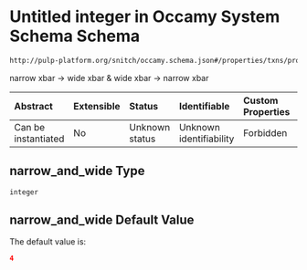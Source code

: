 # Untitled integer in Occamy System Schema Schema

```txt
http://pulp-platform.org/snitch/occamy.schema.json#/properties/txns/properties/narrow_and_wide
```

narrow xbar -> wide xbar & wide xbar -> narrow xbar

| Abstract            | Extensible | Status         | Identifiable            | Custom Properties | Additional Properties | Access Restrictions | Defined In                                                       |
| :------------------ | :--------- | :------------- | :---------------------- | :---------------- | :-------------------- | :------------------ | :--------------------------------------------------------------- |
| Can be instantiated | No         | Unknown status | Unknown identifiability | Forbidden         | Allowed               | none                | [occamy.schema.json*](occamy.schema.json "open original schema") |

## narrow_and_wide Type

`integer`

## narrow_and_wide Default Value

The default value is:

```json
4
```
